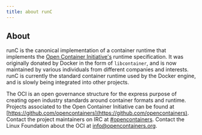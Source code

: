 ```yaml
---
title: about runC
---
```


## About

runC is the canonical implementation of a container runtime that implements the [Open Container Initiative's][oci] runtime specification.
It was originally donated by Docker in the form of `libcontainer`, and is now maintained by various individuals from different companies and interests.
runC is currently the standard container runtime used by the Docker engine, and is slowly being integrated into other projects.

The OCI is an open governance structure for the express purpose of creating open industry standards around container formats and runtime.
Projects associated to the Open Container Initiative can be found at [https://github.com/opencontainers](https://github.com/opencontainers).
Contact the project maintainers on IRC at [#opencontainers](https://botbot.me/freenode/opencontainers/).
Contact the Linux Foundation about the OCI at [info@opencontainers.org](mailto:info@opencontainers.org).

[oci]: https://opencontainers.org/
